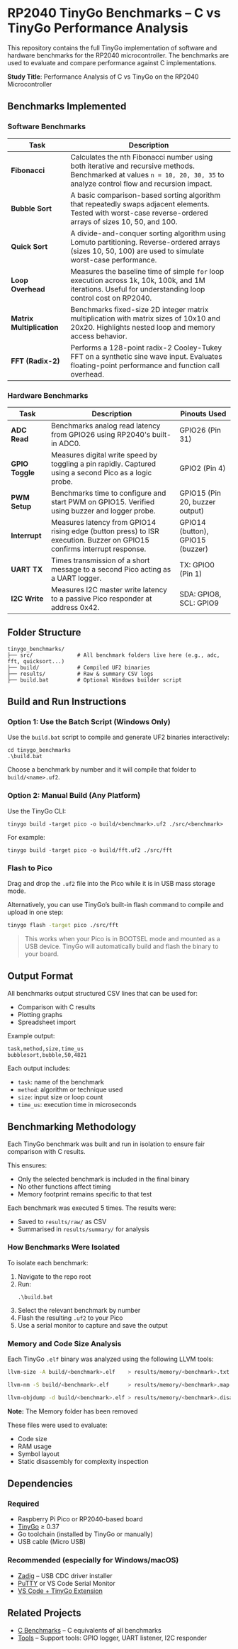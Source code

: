 # RP2040 TinyGo Benchmarks – C vs TinyGo Performance Analysis

This repository contains the full TinyGo implementation of software and hardware benchmarks for the RP2040 microcontroller. The benchmarks are used to evaluate and compare performance against C implementations.

**Study Title**: Performance Analysis of C vs TinyGo on the RP2040 Microcontroller

## Benchmarks Implemented

### Software Benchmarks

| Task | Description |
|----------|----------|
| **Fibonacci** | Calculates the nth Fibonacci number using both iterative and recursive methods. Benchmarked at values `n = 10, 20, 30, 35` to analyze control flow and recursion impact. |
| **Bubble Sort** | A basic comparison-based sorting algorithm that repeatedly swaps adjacent elements. Tested with worst-case reverse-ordered arrays of sizes 10, 50, and 100. |
| **Quick Sort** | A divide-and-conquer sorting algorithm using Lomuto partitioning. Reverse-ordered arrays (sizes 10, 50, 100) are used to simulate worst-case performance. |
| **Loop Overhead** | Measures the baseline time of simple `for` loop execution across 1k, 10k, 100k, and 1M iterations. Useful for understanding loop control cost on RP2040. |
| **Matrix Multiplication** | Benchmarks fixed-size 2D integer matrix multiplication with matrix sizes of 10x10 and 20x20. Highlights nested loop and memory access behavior. |
| **FFT (Radix-2)** | Performs a 128-point radix-2 Cooley-Tukey FFT on a synthetic sine wave input. Evaluates floating-point performance and function call overhead. |

### Hardware Benchmarks

| Task | Description | Pinouts Used |
|----------|----------|----------|
| **ADC Read** | Benchmarks analog read latency from GPIO26 using RP2040's built-in ADC0. | GPIO26 (Pin 31) |
| **GPIO Toggle** | Measures digital write speed by toggling a pin rapidly. Captured using a second Pico as a logic probe. | GPIO2 (Pin 4) |
| **PWM Setup** | Benchmarks time to configure and start PWM on GPIO15. Verified using buzzer and logger probe. | GPIO15 (Pin 20, buzzer output) |
| **Interrupt** | Measures latency from GPIO14 rising edge (button press) to ISR execution. Buzzer on GPIO15 confirms interrupt response. | GPIO14 (button), GPIO15 (buzzer) |
| **UART TX** | Times transmission of a short message to a second Pico acting as a UART logger. | TX: GPIO0 (Pin 1) |
| **I2C Write** | Measures I2C master write latency to a passive Pico responder at address 0x42. | SDA: GPIO8, SCL: GPIO9 |

## Folder Structure

```
tinygo_benchmarks/
├── src/              # All benchmark folders live here (e.g., adc, fft, quicksort...)
├── build/            # Compiled UF2 binaries
├── results/          # Raw & summary CSV logs
├── build.bat         # Optional Windows builder script
```

## Build and Run Instructions

### Option 1: Use the Batch Script (Windows Only)

Use the `build.bat` script to compile and generate UF2 binaries interactively:

```
cd tinygo_benchmarks
.\build.bat
```

Choose a benchmark by number and it will compile that folder to `build/<name>.uf2`.

### Option 2: Manual Build (Any Platform)

Use the TinyGo CLI:

```
tinygo build -target pico -o build/<benchmark>.uf2 ./src/<benchmark>
```

For example:

```
tinygo build -target pico -o build/fft.uf2 ./src/fft
```

### Flash to Pico

Drag and drop the `.uf2` file into the Pico while it is in USB mass storage mode.

Alternatively, you can use TinyGo’s built-in flash command to compile and upload in one step:

```bash
tinygo flash -target pico ./src/fft
```

> This works when your Pico is in BOOTSEL mode and mounted as a USB device. TinyGo will automatically build and flash the binary to your board.

## Output Format

All benchmarks output structured CSV lines that can be used for:

- Comparison with C results
- Plotting graphs
- Spreadsheet import

Example output:

```
task,method,size,time_us
bubblesort,bubble,50,4821
```

Each output includes:

- `task`: name of the benchmark
- `method`: algorithm or technique used
- `size`: input size or loop count
- `time_us`: execution time in microseconds

## Benchmarking Methodology

Each TinyGo benchmark was built and run in isolation to ensure fair comparison with C results.

This ensures:

- Only the selected benchmark is included in the final binary
- No other functions affect timing
- Memory footprint remains specific to that test

Each benchmark was executed 5 times. The results were:

- Saved to `results/raw/` as CSV
- Summarised in `results/summary/` for analysis

### How Benchmarks Were Isolated

To isolate each benchmark:

1. Navigate to the repo root
2. Run:
   ```
   .\build.bat
   ```
3. Select the relevant benchmark by number
4. Flash the resulting `.uf2` to your Pico
5. Use a serial monitor to capture and save the output

### Memory and Code Size Analysis

Each TinyGo `.elf` binary was analyzed using the following LLVM tools:

```bash
llvm-size -A build/<benchmark>.elf    > results/memory/<benchmark>.txt

llvm-nm -S build/<benchmark>.elf      > results/memory/<benchmark>.map

llvm-objdump -d build/<benchmark>.elf > results/memory/<benchmark>.disasm.S
```
**Note:** The Memory folder has been removed

These files were used to evaluate:
- Code size
- RAM usage
- Symbol layout
- Static disassembly for complexity inspection

## Dependencies

### Required
- Raspberry Pi Pico or RP2040-based board
- [TinyGo](https://tinygo.org/getting-started/) ≥ 0.37
- Go toolchain (installed by TinyGo or manually)
- USB cable (Micro USB)

### Recommended (especially for Windows/macOS)
- [Zadig](http://zadig.akeo.ie/) – USB CDC driver installer
- [PuTTY](https://www.putty.org/) or VS Code Serial Monitor
- [VS Code + TinyGo Extension](https://marketplace.visualstudio.com/items?itemName=tinygo.vscode-tinygo)

## Related Projects

- [C Benchmarks](../rp2040-c-benchmarks/) – C equivalents of all benchmarks
- [Tools](../tools/) – Support tools: GPIO logger, UART listener, I2C responder
